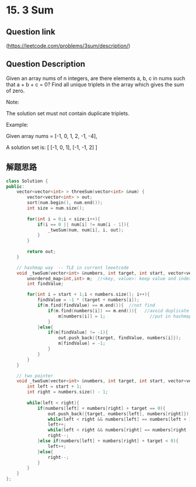 # 15. 3 Sum

## Question link
(https://leetcode.com/problems/3sum/description/)

## Question Description
Given an array nums of n integers, are there elements a, b, c in nums such that a + b + c = 0? Find all unique triplets in the array which gives the sum of zero.

Note:

The solution set must not contain duplicate triplets.

Example:

Given array nums = [-1, 0, 1, 2, -1, -4],

A solution set is:
[
  [-1, 0, 1],
  [-1, -1, 2]
]

## 解题思路


```c++
class Solution {
public:
    vector<vector<int> > threeSum(vector<int> &num) {
        vector<vector<int> > out;
        sort(num.begin(), num.end());
        int size = num.size();
        
        for(int i = 0;i < size;i++){
            if(i == 0 || num[i] != num[i - 1]){
                _twoSum(num, num[i], i, out);
            }
        }
        
        return out;
    }

    // hashmap way  -- TLE in current leeetcode
    void _twoSum(vector<int> &numbers, int target, int start, vector<vector<int> > &out){
        unordered_map<int,int> m;  //<key, value>: keep value and index
        int findValue;

        for(int i = start + 1;i < numbers.size(); i++){
            findValue = -1 * (target + numbers[i]);   
            if(m.find(findValue) == m.end()){  //not find 
                if(m.find(numbers[i]) == m.end()){   //avoid duplicate
                    m[numbers[i]] = 1;                 //put in hashmap
                }
            }else{
                if(m[findValue] != -1){
                    out.push_back({target, findValue, numbers[i]});
                    m[findValue] = -1;
                }                       
            }
        }
    }

    // two pointer
    void _twoSum(vector<int> &numbers, int target, int start, vector<vector<int> > &out){
        int left = start + 1;
        int right = numbers.size() - 1;
        
        while(left < right){
            if(numbers[left] + numbers[right] + target == 0){
                out.push_back({target, numbers[left], numbers[right]});
                while(left < right && numbers[left] == numbers[left + 1]) left++;
                left++;
                while(left < right && numbers[right] == numbers[right - 1]) right--;
                right--;
            }else if(numbers[left] + numbers[right] + target < 0){
                left++;
            }else{
                right--;
            }
        }
    }
};
```